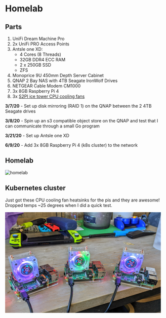 # Homelab

## Parts
1. UniFi Dream Machine Pro
2. 2x UniFi PRO Access Points
3. Antsle one XD:
    - 4 Cores (8 Threads)
    - 32GB DDR4 ECC RAM
    - 2 x 250GB SSD
    - ZFS
4. Monoprice 9U 450mm Depth Server Cabinet
5. QNAP 2 Bay NAS with 4TB Seagate IronWolf Drives
6. NETGEAR Cable Modem CM1000
7. 3x 8GB Raspberry Pi 4
8. 3x [S2PI ice tower CPU cooling fans](https://www.seeedstudio.com/ICE-Tower-CPU-Cooling-Fan-for-Raspberry-Pi-Support-Pi-4-p-4097.html)

**3/7/20** - Set up disk mirroring (RAID 1) on the QNAP between the 2 4TB Seagate drives

**3/8/20** - Spin up an s3 compatible object store on the QNAP and test that I can communicate through a small Go program

**3/21/20** - Set up Antsle one XD

**6/9/20** - Add 3x 8GB Raspberry Pi 4 (k8s cluster) to the network

## Homelab
![homelab](img/homelab_v1.jpeg)

## Kubernetes cluster
Just got these CPU cooling fan heatsinks for the pis and they are awesome!
Dropped temps ~25 degrees when I did a quick test.

![new k8s cluster](img/k8s_cluster.jpg)